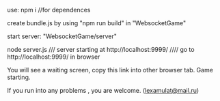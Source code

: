 
use: npm i 
//for dependences

create bundle.js by using "npm run build" in "WebsocketGame"

start server: "WebsocketGame/server"

node server.js
///
server starting at 
http://localhost:9999/
////
go to http://localhost:9999/ 
in browser

You will see a waiting screen, copy this link into other browser tab.
Game starting. 

If you run into any problems , you are welcome. (lexamulat@mail.ru)
